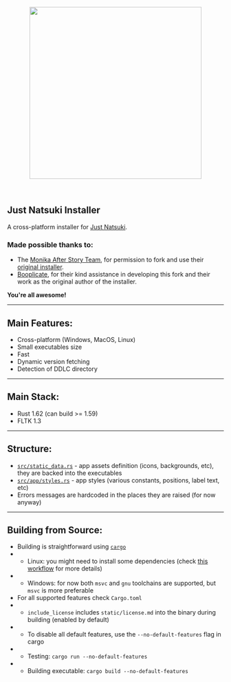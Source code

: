 <p align="center">
    <img src="https://justnatsuki.club/img/logos/installer.png" height="400"/> <!--Update when we have installer logo-->
</p>
<br>

## Just Natsuki Installer

A cross-platform installer for [Just Natsuki](https://github.com/Just-Natsuki-Team/NatsukiModDev).

### Made possible thanks to:

- The [Monika After Story Team](https://github.com/Monika-After-Story/MonikaModDev), for permission to fork and use their [original installer](https://github.com/Monika-After-Story/mas-installer).
- [Booplicate](https://github.com/booplicate), for their kind assistance in developing this fork and their work as the original author of the installer.

**You're all awesome!**

---

## Main Features:

- Cross-platform (Windows, MacOS, Linux)
- Small executables size
- Fast
- Dynamic version fetching
- Detection of DDLC directory

---

## Main Stack:

- Rust 1.62 (can build >= 1.59)
- FLTK 1.3

---

## Structure:

- [`src/static_data.rs`](./src/static_data.rs) - app assets definition (icons, backgrounds, etc), they are backed into the executables
- [`src/app/styles.rs`](./src/app/styles.rs) - app styles (various constants, positions, label text, etc)
- Errors messages are hardcoded in the places they are raised (for now anyway)

---

## Building from Source:

- Building is straightforward using [`cargo`](https://github.com/rust-lang/cargo/)
- - Linux: you might need to install some dependencies (check [this workflow](https://github.com/Monika-After-Story/mas-installer/blob/master/.github/workflows/build.yml) for more details)
- - Windows: for now both `msvc` and `gnu` toolchains are supported, but `msvc` is more preferable
- For all supported features check `Cargo.toml`
- - `include_license` includes `static/license.md` into the binary during building (enabled by default)
- - To disable all default features, use the `--no-default-features` flag in cargo
- - Testing: `cargo run --no-default-features`
- - Building executable: `cargo build --no-default-features`
